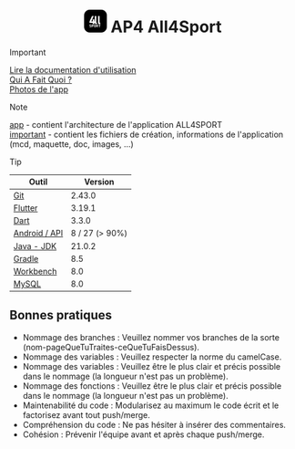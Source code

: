 # <div align="center">![Logo application de l'application All4Sport](/app/assets/images/logo_git.png) AP4 All4Sport</div>

> [!IMPORTANT]  
> [Lire la documentation d'utilisation](# "Lire la documentation d'utilisation")  
> [Qui A Fait Quoi ?](# "Qui A Fait Quoi ?")  
> [Photos de l'app](# "Photos de l'app")

> [!NOTE]  
> [app](/app "app") - contient l'architecture de l'application ALL4SPORT  
> [important](/important "important") - contient les fichiers de création, informations de l'application (mcd, maquette, doc, images, ...)

> [!TIP]  
> | Outil  | Version |
> | ------------- | ------------- |
> | [Git](https://git-scm.com/downloads "Git") | 2.43.0 |
> | [Flutter](https://docs.flutter.dev/get-started/install "Flutter") | 3.19.1 |
> | [Dart](https://dart.dev/get-dart "Dart") | 3.3.0 |
> | [Android / API](https://apilevels.com/#main-table "Android / API") | 8 / 27 (> 90%) |
> | [Java - JDK](https://www.oracle.com/fr/java/technologies/downloads/#java21 "Java - JDK") | 21.0.2 |
> | [Gradle](https://docs.gradle.org/current/userguide/compatibility.html#java "Gradle") | 8.5 |
> | [Workbench](https://dev.mysql.com/downloads/installer/ "Workbench") | 8.0 |
> | [MySQL](https://dev.mysql.com/downloads/installer/ "MySQL") | 8.0 |

## Bonnes pratiques

- Nommage des branches : Veuillez nommer vos branches de la sorte (nom-pageQueTuTraites-ceQueTuFaisDessus).
- Nommage des variables : Veuillez respecter la norme du camelCase.
- Nommage des variables : Veuillez être le plus clair et précis possible dans le nommage (la longueur n'est pas un problème).
- Nommage des fonctions : Veuillez être le plus clair et précis possible dans le nommage (la longueur n'est pas un problème).
- Maintenabilité du code : Modularisez au maximum le code écrit et le factorisez avant tout push/merge.
- Compréhension du code : Ne pas hésiter à insérer des commentaires.
- Cohésion : Prévenir l'équipe avant et après chaque push/merge.
